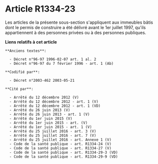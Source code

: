 # Article R1334-23

Les articles de la présente sous-section s'appliquent aux immeubles bâtis dont le permis de construire a été délivré avant le
1er juillet 1997, qu'ils appartiennent à des personnes privées ou à des personnes publiques.

**Liens relatifs à cet article**

	**Anciens textes**:

	  - Décret n°96-97 1996-02-07 art. 1 al. 2
	  - Décret n°96-97 du 7 février 1996 - art. 1 (Ab)

	**Codifié par**:

	  - Décret n°2003-462 2003-05-21

	**Cité par**:

	  - Arrêté du 12 décembre 2012 (V)
	  - Arrêté du 12 décembre 2012 - art. 1 (V)
	  - Arrêté du 12 décembre 2012 - art. 1 (VD)
	  - Arrêté du 26 juin 2013 (V)
	  - Arrêté du 26 juin 2013 - art. 1 (V)
	  - Arrêté du 1er juin 2015 (V)
	  - Arrêté du 1er juin 2015 - art. (V)
	  - Arrêté du 1er juin 2015 - art. 1 (V)
	  - Arrêté du 25 juillet 2016 - art. 3 (V)
	  - Arrêté du 25 juillet 2016 - art. 7 (V)
	  - Arrêté du 25 juillet 2016 - art. Annexe 1 (V)
	  - Code de la santé publique - art. R1334-24 (V)
	  - Code de la santé publique - art. R1334-27 (V)
	  - Code de la santé publique - art. R1334-29-3 (VD)
	  - Code de la santé publique - art. R1334-29-9 (VD)
